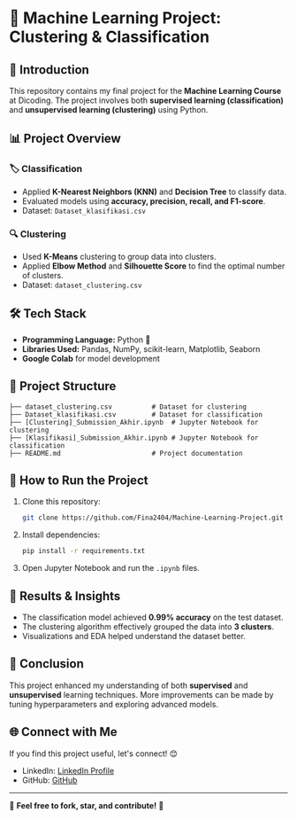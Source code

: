 # 📌 Machine Learning Project: Clustering & Classification

## 📖 Introduction
This repository contains my final project for the **Machine Learning Course** at Dicoding. The project involves both **supervised learning (classification)** and **unsupervised learning (clustering)** using Python.

## 📊 Project Overview
### 🏷️ Classification
- Applied **K-Nearest Neighbors (KNN)** and **Decision Tree** to classify data.
- Evaluated models using **accuracy, precision, recall, and F1-score**.
- Dataset: `Dataset_klasifikasi.csv`

### 🔍 Clustering
- Used **K-Means** clustering to group data into clusters.
- Applied **Elbow Method** and **Silhouette Score** to find the optimal number of clusters.
- Dataset: `dataset_clustering.csv`

## 🛠️ Tech Stack
- **Programming Language:** Python 🐍
- **Libraries Used:** Pandas, NumPy, scikit-learn, Matplotlib, Seaborn
- **Google Colab** for model development

## 📂 Project Structure
```
├── dataset_clustering.csv          # Dataset for clustering
├── Dataset_klasifikasi.csv         # Dataset for classification
├── [Clustering]_Submission_Akhir.ipynb  # Jupyter Notebook for clustering
├── [Klasifikasi]_Submission_Akhir.ipynb # Jupyter Notebook for classification
├── README.md                       # Project documentation
```

## 🚀 How to Run the Project
1. Clone this repository:
   ```bash
   git clone https://github.com/Fina2404/Machine-Learning-Project.git
   ```
2. Install dependencies:
   ```bash
   pip install -r requirements.txt
   ```
3. Open Jupyter Notebook and run the `.ipynb` files.

## 📜 Results & Insights
- The classification model achieved **0.99% accuracy** on the test dataset.
- The clustering algorithm effectively grouped the data into **3 clusters**.
- Visualizations and EDA helped understand the dataset better.

## 🎯 Conclusion
This project enhanced my understanding of both **supervised** and **unsupervised** learning techniques. More improvements can be made by tuning hyperparameters and exploring advanced models.

## 🌐 Connect with Me
If you find this project useful, let's connect! 😊
- LinkedIn: [LinkedIn Profile](www.linkedin.com/in/fina-dwi-aulia-866ab9289)
- GitHub: [GitHub](https://github.com/Fina2404)

---
📌 **Feel free to fork, star, and contribute!** 🚀
